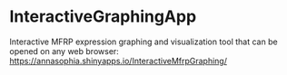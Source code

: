 # InteractiveGraphingApp
Interactive MFRP expression graphing and visualization tool that can be opened on any web browser: https://annasophia.shinyapps.io/InteractiveMfrpGraphing/
